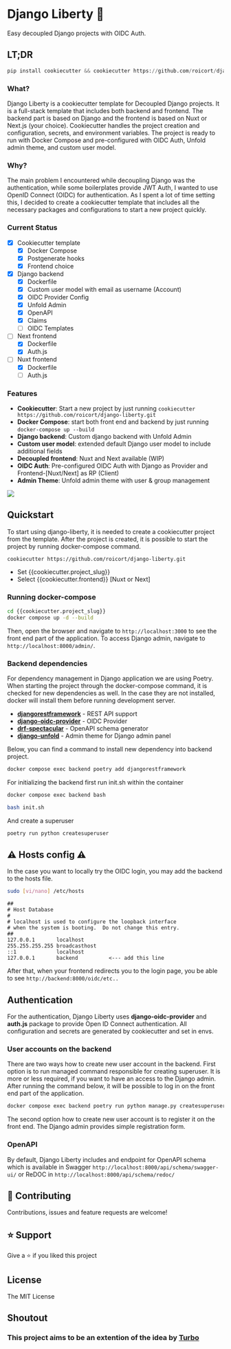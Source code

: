 # Django Liberty 🗽

Easy decoupled Django projects with OIDC Auth.

## LT;DR

```python
pip install cookiecutter && cookiecutter https://github.com/roicort/django-liberty.git
```

### What?

Django Liberty is a cookiecutter template for Decoupled Django projects. It is a full-stack template that includes both backend and frontend. The backend part is based on Django and the frontend is based on Nuxt or Next.js (your choice).
Cookiecutter handles the project creation and configuration, secrets, and environment variables. The project is ready to run with Docker Compose and pre-configured with OIDC Auth, Unfold admin theme, and custom user model.

### Why?

The main problem I encountered while decoupling Django was the authentication, while some boilerplates provide JWT Auth, I wanted to use OpenID Connect (OIDC) for authentication. As I spent a lot of time setting this, I decided to create a cookiecutter template that includes all the necessary packages and configurations to start a new project quickly.

### Current Status

- [x] Cookiecutter template
  - [x] Docker Compose
  - [x] Postgenerate hooks
  - [x] Frontend choice
- [x] Django backend
  - [x] Dockerfile
  - [x] Custom user model with email as username (Account)
  - [x] OIDC Provider Config
  - [x] Unfold Admin
  - [x] OpenAPI
  - [x] Claims
  - [ ] OIDC Templates
- [ ] Next frontend
  - [x] Dockerfile
  - [x] Auth.js
- [ ] Nuxt frontend
  - [x] Dockerfile
  - [ ] Auth.js

### Features

- **Cookiecutter**: Start a new project by just running `cookiecutter https://github.com/roicort/django-liberty.git`
- **Docker Compose**: start both front end and backend by just running `docker-compose up --build`
- **Django backend**: Custom django backend with Unfold Admin
- **Custom user model**: extended default Django user model to include additional fields
- **Decoupled frontend**: Nuxt and Next available (WIP)
- **OIDC Auth**: Pre-configured OIDC Auth with Django as Provider and Frontend-[Nuxt/Next] as RP (Client)
- **Admin Theme**: Unfold admin theme with user & group management

![](https://github.com/user-attachments/assets/2ff0d3ff-dfdf-4dab-ad54-c9e6131e9788)

## Quickstart

To start using django-liberty, it is needed to create a cookiecutter project from the template. After the project is created, it is possible to start the project by running docker-compose command.

```
cookiecutter https://github.com/roicort/django-liberty.git
```

- Set {{cookiecutter.project_slug}}
- Select {{cookiecutter.frontend}} [Nuxt or Next]

### Running docker-compose

```bash
cd {{cookiecutter.project_slug}}
docker compose up -d --build
```

Then, open the browser and navigate to `http://localhost:3000` to see the front end part of the application. To access Django admin, navigate to `http://localhost:8000/admin/`.

### Backend dependencies

For dependency management in Django application we are using Poetry. When starting the project through the docker-compose command, it is checked for new dependencies as well. In the case they are not installed, docker will install them before running development server.

- **[djangorestframework](https://github.com/encode/django-rest-framework)** - REST API support
- **[django-oidc-provider]()** - OIDC Provider
- **[drf-spectacular](https://github.com/tfranzel/drf-spectacular)** - OpenAPI schema generator
- **[django-unfold](https://github.com/unfoldadmin/django-unfold)** - Admin theme for Django admin panel

Below, you can find a command to install new dependency into backend project.

```bash
docker compose exec backend poetry add djangorestframework
```

For initializing the backend first run init.sh within the container

```bash
docker compose exec backend bash
```

```bash
bash init.sh
```

And create a superuser

```bash
poetry run python createsuperuser
```

## ⚠️ Hosts config ⚠️

In the case you want to locally try the OIDC login, you may add the backend to the hosts file.

```bash
sudo [vi/nano] /etc/hosts
```

    ##
    # Host Database
    #
    # localhost is used to configure the loopback interface
    # when the system is booting.  Do not change this entry.
    ##
    127.0.0.1       localhost
    255.255.255.255 broadcasthost
    ::1             localhost
    127.0.0.1       backend          <--- add this line

After that, when your frontend redirects you to the login page, you be able to see `http://backend:8000/oidc/etc..`

## Authentication

For the authentication, Django Liberty uses **django-oidc-provider** and **auth.js** package to provide Open ID Connect authentication. All configuration and secrets are generated by cookiecutter and set in envs.

### User accounts on the backend

There are two ways how to create new user account in the backend. First option is to run managed command responsible for creating superuser. It is more or less required, if you want to have an access to the Django admin. After running the command below, it will be possible to log in on the front end part of the application.

```bash
docker compose exec backend poetry run python manage.py createsuperuser
```

The second option how to create new user account is to register it on the front end. The Django admin provides simple registration form.

### OpenAPI

By default, Django Liberty includes and endpoint for OpenAPI schema which is available in Swagger `http://localhost:8000/api/schema/swagger-ui/` or ReDOC in `http://localhost:8000/api/schema/redoc/`

## 🤝 Contributing

Contributions, issues and feature requests are welcome!

## ⭐️ Support

Give a ⭐️ if you liked this project

## License

The MIT License

## Shoutout

### This project aims to be an extention of the idea by [Turbo](https://github.com/unfoldadmin/turbo)
